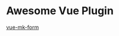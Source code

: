 # Awesome Vue Plugin

<a href="https://github.com/search?q=topic%3Avue-mk-form+fork%3Atrue+org%3Avue-mk&type=Repositories" target="_blank" ><p>vue-mk-form</p></a>


